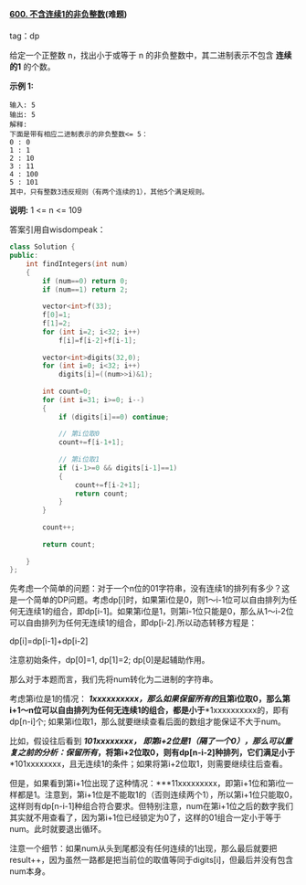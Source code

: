 #### [600. 不含连续1的非负整数](https://leetcode-cn.com/problems/non-negative-integers-without-consecutive-ones/)(难题)

tag：dp

给定一个正整数 n，找出小于或等于 n 的非负整数中，其二进制表示不包含 **连续的1** 的个数。

**示例 1:**

```
输入: 5
输出: 5
解释: 
下面是带有相应二进制表示的非负整数<= 5：
0 : 0
1 : 1
2 : 10
3 : 11
4 : 100
5 : 101
其中，只有整数3违反规则（有两个连续的1），其他5个满足规则。
```

**说明:** 1 <= n <= 109

 答案引用自wisdompeak：



```cpp
class Solution {
public:
    int findIntegers(int num) 
    {        
        if (num==0) return 0;
        if (num==1) return 2;
        
        vector<int>f(33);
        f[0]=1;
        f[1]=2;
        for (int i=2; i<32; i++)        
            f[i]=f[i-2]+f[i-1];        
        
        vector<int>digits(32,0);
        for (int i=0; i<32; i++)    
            digits[i]=((num>>i)&1);   
        
        int count=0;
        for (int i=31; i>=0; i--)
        {
            if (digits[i]==0) continue;
            
            // 第i位取0
            count+=f[i-1+1];  
            
            // 第i位取1
            if (i-1>=0 && digits[i-1]==1)
            {
                count+=f[i-2+1];
                return count;
            }
        }
        
        count++;
        
        return count;
        
    }
};
```



先考虑一个简单的问题：对于一个n位的01字符串，没有连续1的排列有多少？这是一个简单的DP问题。考虑dp[i]时，如果第i位是0，则1～i-1位可以自由排列为任何无连续1的组合，即dp[i-1]。如果第i位是1，则第i-1位只能是0，那么从1～i-2位可以自由排列为任何无连续1的组合，即dp[i-2].所以动态转移方程是：

dp[i]=dp[i-1]+dp[i-2]

注意初始条件，dp[0]=1, dp[1]=2; dp[0]是起辅助作用。

那么对于本题而言，我们先将num转化为二进制的字符串。

考虑第i位是1的情况： ***1xxxxxxxxxx，那么如果保留所有的*且第i位取0，那么第i+1～n位可以自由排列为任何无连续1的组合，都是小于***1xxxxxxxxxx的，即有dp[n-i]个; 如果第i位取1，那么就要继续查看后面的数组才能保证不大于num。

比如，假设往后看到 ***101xxxxxxxx， 即第i+2位是1（隔了一个0），那么可以重复之前的分析：保留所有*，将第i+2位取0，则有dp[n-i-2]种排列，它们满足小于***101xxxxxxxx，且无连续1的条件；如果将第i+2位取1，则需要继续往后查看。

但是，如果看到第i+1位出现了这种情况：***11xxxxxxxxx，即第i+1位和第i位一样都是1。注意到，第i+1位是不能取1的（否则连续两个1），所以第i+1位只能取0，这样则有dp[n-i-1]种组合符合要求。但特别注意，num在第i+1位之后的数字我们其实就不用查看了，因为第i+1位已经锁定为0了，这样的01组合一定小于等于num。此时就要退出循环。

注意一个细节：如果num从头到尾都没有任何连续的1出现，那么最后就要把result++，因为虽然一路都是把当前位的取值等同于digits[i]，但最后并没有包含num本身。